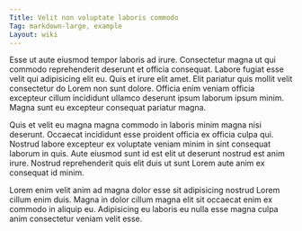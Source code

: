 ```yaml
---
Title: Velit non voluptate laboris commodo
Tag: markdown-large, example
Layout: wiki
---
```

Esse ut aute eiusmod tempor laboris ad irure. Consectetur magna ut qui commodo reprehenderit deserunt et officia consequat. Labore fugiat esse velit qui adipisicing elit eu. Quis et irure elit amet. Elit pariatur quis mollit velit consectetur do Lorem non sunt dolore. Officia enim veniam officia excepteur cillum incididunt ullamco deserunt ipsum laborum ipsum minim. Magna sunt eu excepteur consequat pariatur magna.

Quis et velit eu magna magna commodo in laboris minim magna nisi deserunt. Occaecat incididunt esse proident officia ex officia culpa qui. Nostrud labore excepteur ex voluptate veniam minim in sint consequat laborum in quis. Aute eiusmod sunt id est elit ut deserunt nostrud est anim irure. Nostrud reprehenderit quis elit duis ut sunt Lorem aute anim ex consequat id minim.

Lorem enim velit anim ad magna dolor esse sit adipisicing nostrud Lorem cillum enim duis. Magna in dolor cillum magna elit sit occaecat enim ex commodo in aliquip eu. Adipisicing eu laboris eu nulla esse magna culpa anim consectetur veniam velit esse.